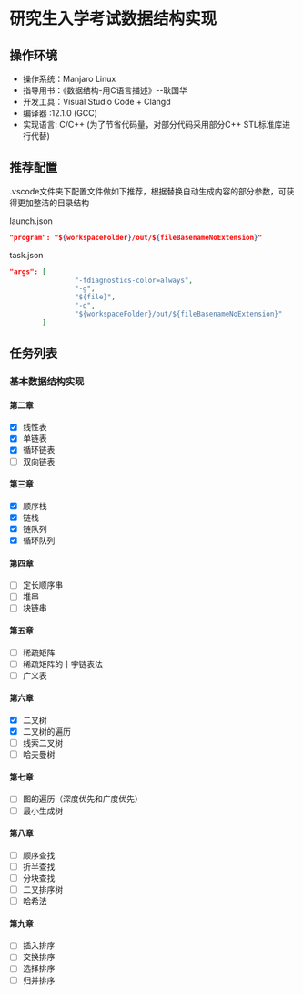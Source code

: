 # 研究生入学考试数据结构实现

## 操作环境

- 操作系统：Manjaro Linux
- 指导用书：《数据结构-用C语言描述》--耿国华
- 开发工具：Visual Studio Code + Clangd
- 编译器 :12.1.0 (GCC)
- 实现语言: C/C++ (为了节省代码量，对部分代码采用部分C++ STL标准库进行代替)

## 推荐配置

.vscode文件夹下配置文件做如下推荐，根据替换自动生成内容的部分参数，可获得更加整洁的目录结构

launch.json

```json
"program": "${workspaceFolder}/out/${fileBasenameNoExtension}"
```

task.json

```json
"args": [
                "-fdiagnostics-color=always",
                "-g",
                "${file}",
                "-o",
                "${workspaceFolder}/out/${fileBasenameNoExtension}"
        ]
```

## 任务列表

### 基本数据结构实现

#### 第二章

- [x] 线性表
- [x] 单链表
- [x] 循环链表
- [ ] 双向链表

#### 第三章

- [x] 顺序栈
- [x] 链栈
- [x] 链队列
- [x] 循环队列

#### 第四章

- [ ] 定长顺序串
- [ ] 堆串
- [ ] 块链串

#### 第五章

- [ ] 稀疏矩阵
- [ ] 稀疏矩阵的十字链表法
- [ ] 广义表

#### 第六章

- [x] 二叉树
- [x] 二叉树的遍历
- [ ] 线索二叉树
- [ ] 哈夫曼树

#### 第七章

- [ ] 图的遍历（深度优先和广度优先）
- [ ] 最小生成树

#### 第八章

- [ ] 顺序查找
- [ ] 折半查找
- [ ] 分块查找
- [ ] 二叉排序树
- [ ] 哈希法

#### 第九章

- [ ] 插入排序
- [ ] 交换排序
- [ ] 选择排序
- [ ] 归并排序
